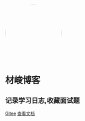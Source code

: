 <img width="180px" style="border-radius: 50%" bor src="/img/ico/favicon.ico">

# 材峻博客
## 记录学习日志,收藏面试题
[Gitee](https://gitee.com/meng-hao/jieni)
[查看文档](README.md)
